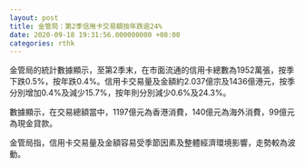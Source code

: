 ```yaml
---
layout: post
title: 金管局：第2季信用卡交易額按年跌逾24%
date: 2020-09-18 19:31:56.000000000 +08:00
categories: rthk
---
```


金管局的統計數據顯示，至第2季末，在市面流通的信用卡總數為1952萬張，按季下跌0.5%，按年跌0.4%。信用卡交易量及金額約2.037億宗及1436億港元，按季分別增加0.4%及減少15.7%，按年則分別減少0.6%及24.3%。

數據顯示，在交易總額當中，1197億元為香港消費，140億元為海外消費，99億元為現金貸款。

金管局指，信用卡交易量及金額容易受季節因素及整體經濟環境影響，走勢較為波動。
